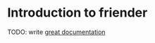 # Introduction to friender

TODO: write [great documentation](http://jacobian.org/writing/what-to-write/)
